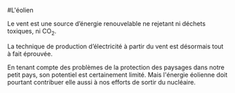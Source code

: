 #L'éolien

Le vent est une source d’énergie renouvelable ne rejetant ni déchets toxiques, ni CO<sub>2</sub>.

La technique de production d’électricité à partir du vent est désormais tout à fait éprouvée.

En tenant compte des problèmes de la protection des paysages dans notre petit pays, son potentiel est certainement limité. Mais l'énergie éolienne doit pourtant contribuer elle aussi à nos efforts de sortir du nucléaire.
